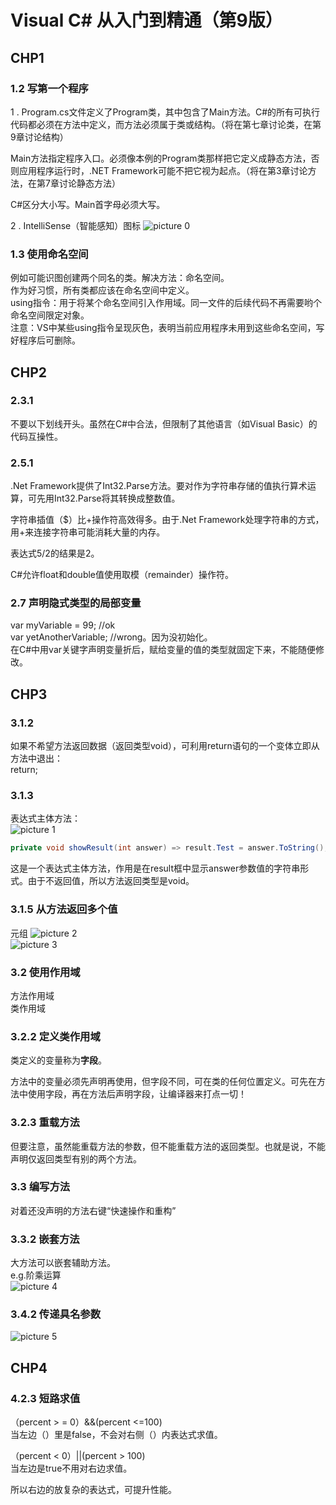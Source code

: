 # Visual C# 从入门到精通（第9版）
## CHP1
### 1.2 写第一个程序
1 . Program.cs文件定义了Program类，其中包含了Main方法。C#的所有可执行代码都必须在方法中定义，而方法必须属于类或结构。（将在第七章讨论类，在第9章讨论结构）

Main方法指定程序入口。必须像本例的Program类那样把它定义成静态方法，否则应用程序运行时，.NET Framework可能不把它视为起点。（将在第3章讨论方法，在第7章讨论静态方法）

C#区分大小写。Main首字母必须大写。

2 . IntelliSense（智能感知）图标
![picture 0](images/21aea59c25dc01eff2536fd7b1d4c61a81ddf130f5a046ba5f1efc1315a9dea4.png)  

### 1.3 使用命名空间
例如可能识图创建两个同名的类。解决方法：命名空间。  
作为好习惯，所有类都应该在命名空间中定义。  
using指令：用于将某个命名空间引入作用域。同一文件的后续代码不再需要哟个命名空间限定对象。  
注意：VS中某些using指令呈现灰色，表明当前应用程序未用到这些命名空间，写好程序后可删除。

## CHP2
### 2.3.1
不要以下划线开头。虽然在C#中合法，但限制了其他语言（如Visual Basic）的代码互操性。
### 2.5.1
.Net Framework提供了Int32.Parse方法。要对作为字符串存储的值执行算术运算，可先用Int32.Parse将其转换成整数值。

字符串插值（$）比+操作符高效得多。由于.Net Framework处理字符串的方式，用+来连接字符串可能消耗大量的内存。  

表达式5/2的结果是2。

C#允许float和double值使用取模（remainder）操作符。  
### 2.7 声明隐式类型的局部变量
var myVariable = 99; //ok  
var yetAnotherVariable; //wrong。因为没初始化。  
在C#中用var关键字声明变量折后，赋给变量的值的类型就固定下来，不能随便修改。   

## CHP3 

### 3.1.2
如果不希望方法返回数据（返回类型void），可利用return语句的一个变体立即从方法中退出：  
return;
### 3.1.3
表达式主体方法：  
![picture 1](images/2852e3ab3f56e0d03846e49a2b764fafdc1623c421409828097504a30734e69e.png)  

```C#
private void showResult(int answer) => result.Test = answer.ToString();
```
这是一个表达式主体方法，作用是在result框中显示answer参数值的字符串形式。由于不返回值，所以方法返回类型是void。 

### 3.1.5 从方法返回多个值
元组
![picture 2](images/07498d3a287e4028813da6df88ffbda515b86a45ae991bf00f82fe27d167b719.png)  
![picture 3](images/7427b02f4d4095fcb906bc8ea1a38ac4b7962395fabcc6d15440542e594376ed.png)  

### 3.2 使用作用域
方法作用域  
类作用域  
### 3.2.2 定义类作用域
类定义的变量称为**字段**。  

方法中的变量必须先声明再使用，但字段不同，可在类的任何位置定义。可先在方法中使用字段，再在方法后声明字段，让编译器来打点一切！  

### 3.2.3 重载方法
但要注意，虽然能重载方法的参数，但不能重载方法的返回类型。也就是说，不能声明仅返回类型有别的两个方法。  

### 3.3 编写方法

对着还没声明的方法右键“快速操作和重构”

### 3.3.2 嵌套方法
大方法可以嵌套辅助方法。  
e.g.阶乘运算  
![picture 4](images/6f1d22a59d2a3299ad78d09ed5bcb532318020458edee43a202a352d2de4b403.png)  

### 3.4.2 传递具名参数
![picture 5](images/46c71aa859e119a5792ae4f5a17e006294364f7e42a50ba7d317850edffc14eb.png)  

## CHP4

### 4.2.3 短路求值
（percent > = 0）&&(percent <=100)  
当左边（）里是false，不会对右侧（）内表达式求值。 

（percent < 0）||(percent > 100)  
当左边是true不用对右边求值。  

所以右边的放复杂的表达式，可提升性能。  


